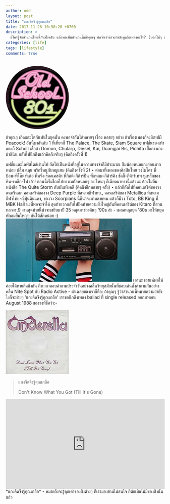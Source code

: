 ```yaml
---
author: odd
layout: post
title: "แกงจืดจึงรู้คุณเกลือ"
date: 2017-11-28 10:50:20 +0700
description: >
  มีใครรู้จักสำนวนไทยนี้กันมั๊ยครับ แล้วพอเห็นสำนวนนี้เข้าคุณๆ คิดว่าเราน่าจะกำลังพูดถึงเพลงอะไร? (บอกใบ้ๆ สำนวนไทยแต่ดันนึกไปถึงเพลงฝรั่ง) คำเฉลยของพวกเราจะอยู่ใน post นี้ ส่วนความเห็นของคุณๆ บอกกันได้ที่ comment ข้างใต้ ทายถูกไม่ถูกยังไงแต่เดี๋ยวจะหาของรางวัลให้ ใบ้เพิ่มอีกนิดว่ามาชวนกันกลับไปยุค '80s กัน!
categories: [life]
tags: [lifestyle]
comments: true
---
```

<img src="/assets/img/authors/odd/2017-11-28/80s_200x200.jpeg" alt="80s Sign" style="border-radius:50%">

ถ้าคุณๆ เกิดและโตกันทันในยุคนั้น คงพอจำกันได้หลายๆ เรื่อง หลายๆ อย่าง ถ้าเรื่องเพลงก็จะมีเทปผี Peacock! อันนี้มาอันดับ 1 ที่เที่ยวก็ The Palace, The Skate, Siam Square แฟชั่นรองเท้าแตะก็ Scholl เสื้อผ้า Domon, Chularp, Diesel, Kai, Duangjai Bis, Pichita เสื้อกางเกงผ้าลินิน กลับไปนึกถึงแล้วคิดถึงจริงๆ (คิดถึงครั้งที่ 1)

แฟชั่นและไลฟ์สไตล์ผ่านไป ถัดไปเป็นหนังที่อยู่ในความทรงจำก็มีประมาณ ซึมน้อยหน่อยกะล่อนมากหน่อย ปลื้ม ฉลุย พริกขี้หนูกับหมูแฮม (คิดถึงครั้งที่ 2) ‣ ต่อมาที่เพลงของศิลปินไทย วงไมโคร พี่ป้อม-พี่โต๊ะ พี่เต๋อ พี่หรั่ง-ร๊อคเคสต้า พี่กิตติ-กีต้าร์ปืน พี่แหลม-กีต้าร์คิง ชัคกี้-กีต้าร์เทพ หูเหล็กของหิน-เหล็ก-ไฟ เอ้า! ตอนนี้เริ่มไถลไปทางเมทัลหน่อยๆ ละ ไหนๆ ก็เฉียดมาทางนี้แล้วนะ ต้องไม่ลืม หนังสือ The Quite Storm กับบันเทิงคดี (คิดถึงอีกหลายๆ ครั้ง) ‣ แล้วก็ถัดไปที่คอนเสริต์ของวงดนตรีนอก คอนเสริต์ของวง Deep Purple ที่สนามกีฬาทบ., คอนเสริต์ของ Metallica ที่สนามกีฬาไทย-ญี่ปุ่นดินแดง, ของวง Scorpians นี่ก็น่าจะมาหลายหน แล้วก็มีวง Toto, BB King ที่ MBK Hall นะที่พอจะจำได้ สุดท้ายวกกลับไปปิดท้ายความยิ่งใหญ่กันที่คอนเสริต์ของ Kitaro ที่สวนหลวงร.9 งานสุดท้ายนี้น่าจะเขยิบมาปี 35 หลุดมาช่วงต้นๆ '90s ล่ะ - เผลอหลุดยุค '80s มาให้หยุดพักอมยิ้มใหญ่ๆ กันได้สักหน่อย :)
![80s Vibe](/assets/img/authors/odd/2017-11-28/80s-Vibe_400x200.jpg)
เอานะ เอาแค่พอให้ค่อยได้หายคิดถึงกัน ถึงเวลาตอบคำถามประจำวันอย่างคลื่นวิทยุสมัยนั้นที่ชอบเล่นตั้งคำถามกันอย่างคลื่น Nite Spot กับ Radio Active - คำเฉลยของเราก็คือ: ถ้าคุณๆ รู้ว่าสำนวนนี้หมายความว่ายังไงก็จะง่ายๆ 'แกงจืดจึงรู้คุณเกลือ' เราขอนึกถึงเพลง ballad ที่ single released ออกมาตอน August 1988 ของวงที่ชื่อว่า:-

![Cinderella](/assets/img/authors/odd/2017-11-28/Dontknowwhatyougot_singleart.jpg)
> แกงจืดจึงรู้คุณเกลือ
>
> Don't Know What You Got (Till It's Gone)
>

<div style="position:relative;width:100%;height:0;padding-bottom:56.25%;">
<iframe style="width:100%;height:100%;position:absolute;top:0;left:0;" src="https://www.youtube.com/embed/i28UEoLXVFQ" frameborder="0" allowfullscreen></iframe>
</div>
*แกงจืดจึงรู้คุณเกลือ* - หมายถึงจะรู้คุณค่าของสิ่งต่างๆ ที่เรามองข้ามไม่สนใจ ก็ต่อเมื่อไม่มีของสิ่งนั้นแล้ว
